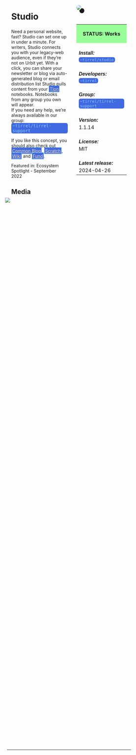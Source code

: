 <style>
	/* %wiki restyling */
.page a{display: inline-block;color: white;border: 1px solid black;margin-right: 6px;padding: 5px;background-color:#3366cc;border-radius:7px;}#page-title{display:none;}.sidebar{margin-right:-20px;padding-top:180px;background-image: url("https://i.imgur.com/enNS7bT.png");background-repeat:no-repeat;background-position-x:53%}#global-menu{border:2px solid cadetblue;}#global-menu a{display:block;margin-bottom:6px;}h1{font-size:2em;margin-top:0em}footer{text-align:left}
	/* Tooltip */
.tooltip {position: relative;display: inline-block;border-bottom: 1px dotted black;}
.tooltip .tooltiptext {visibility: hidden;width: 120px;background-color: black;color: #fff;text-align: center;padding: 5px 0;border-radius: 6px;
position: absolute;z-index: 1;}
.tooltip:hover .tooltiptext {visibility: visible;}
.logo {margin-top:-20px;margin-bottom:30px;margin-left:0px;box-shadow: 10px 10px;border-radius:30px;}
	/* Flexbox */
* {box-sizing: border-box;} body {margin: 0;} #main {display: flex;min-height: calc(100vh - 40vh);} #main > article {flex: 1;} #main > nav, #main > aside {flex: 0 0 20vw;} #main > nav {order: -1;} header{padding: 0em;} footer, article, nav, aside {padding: 1em;}
	/* Urmanac */
.urlink{display:inline-block;padding:1px 4px 1px 4px;font-family:monospace;color:LightSkyBlue; background:RoyalBlue;border-radius:6px;} .wlink{background-color: royalblue;border-radius: 0px;padding: 2px 2px 1px 2px;border: solid 1px lightskyblue;color: wheat;} .xlink{background-color: rgba(130, 130, 130, 20%);border-radius: 0px;padding: 2px 2px 1px 2px;border: solid 1px lightskyblue;color: black;} h5{margin-bottom:-1em;font-family:sans-serif}
img {max-width:100%;} .avator {border-radius:100px;width:48px;margin-right: 15px;} .tweet-wrap {max-width:490px;background: #fff;margin: 0 auto;margin-top: 50px;border-radius:3px;padding: 20px 30px 20px 10px;border-bottom: 1px solid #e6ecf0;border-top: 1px solid #e6ecf0;}.tweet-header {display: flex;align-items:flex-start;font-size:14px;}
.tweet-header-info {font-weight:bold;} .tweet-header-info span {color:#657786;font-weight:normal;margin-left: 5px;} .tweet-header-info p {font-weight:normal;margin-top: 5px;} .tweet-img-wrap {padding-left: 60px;}
</style>
<link href="https://fonts.googleapis.com/css?family=Asap" rel="stylesheet">
<link href="https://fonts.googleapis.com/css?family=Roboto" rel="stylesheet">



<div id="main"><article>

# Studio

Need a personal website, fast? Studio can set one up in under a minute. For writers, Studio connects you with your legacy-web audience, even if they’re not on Urbit yet. With a click, you can share your newsletter or blog via auto-generated blog or email distribution list
Studio pulls content from your <a class="wlink" href="/wiki/~/p/~bordex-ripdur/urmanac/tlon">Tlon</a> notebooks. Notebooks from any group you own will appear.<br>
If you need any help, we’re always available in our group: <span class="urlink">~tirrel/tirrel-support</span>

If you like this concept, you should also check out <a class="wlink" href="/wiki/~/p/~bordex-ripdur/urmanac/blog">Common Blog</a>, <a class="wlink" href="/wiki/~/p/~bordex-ripdur/urmanac/scratch">Scratch</a>, <a class="wlink" href="/wiki/~/p/~bordex-ripdur/urmanac/wiki">Wiki</a> and <a class="wlink" href="/wiki/~/p/~bordex-ripdur/urmanac/fund">Fund</a>.

Featured in: Ecosystem Spotlight - September 2022

## Media

<img src="https://i.imgur.com/9zo95SZ.png" style="margin-left:-20px;margin-top:-10px;max-width:320px">

</article><aside>

<img src="https://i.imgur.com/qyN2qAq.png" class="logo">

<table style="width:100%">
  <tr><th style="background-color:#99ff99">

STATUS: Works

</th></tr>
  <tr><td>
	<h5>  Install: </h5><br><span class="urlink"> ~tirrel/studio </span>
  </td></tr>

  <tr><td>
	<h5>   Developers: </h5><br><span class="urlink"> ~tirrel </span>
  </td></tr>

  <tr><td>
	<h5>  Group: </h5><br><span class="urlink"> ~tirrel/tirrel-support </span>
  </td></tr>

  <tr><td>
	<h5>  Version: </h5><br> 1.1.14
  </td></tr>

  <tr><td>
	<h5>  License: </h5><br> MIT
  </td></tr>

  <tr><td>
	<h5>  Latest release: </h5><br> 2024-04-26
  </td></tr>

</table> 

</aside></div>

---------------------------------

